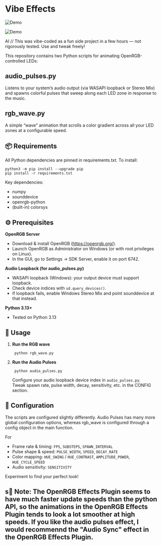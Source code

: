 # Vibe Effects
![Demo](Vibe_Effects_RGB_Wave.gif)

![Demo](Vibe_Effects_Audio_Pulse.gif)

AI // This was vibe-coded as a fun side project in a few hours — not rigorously tested. Use and tweak freely!

This repository contains two Python scripts for animating OpenRGB-controlled LEDs:

## audio_pulses.py  
Listens to your system’s audio output (via WASAPI loopback or Stereo Mix) and spawns colorful pulses that sweep along each LED zone in response to the music.

## rgb_wave.py  
A simple “wave” animation that scrolls a color gradient across all your LED zones at a configurable speed.

## 📦 Requirements

All Python dependencies are pinned in requirements.txt. To install:

    python3 -m pip install --upgrade pip  
    pip install -r requirements.txt

Key dependencies:

- numpy  
- sounddevice  
- openrgb-python  
- (built-in) colorsys

## ⚙️ Prerequisites

**OpenRGB Server**

- Download & install OpenRGB (https://openrgb.org/).  
- Launch OpenRGB as Administrator on Windows (or with root privileges on Linux).  
- In the GUI, go to Settings → SDK Server, enable it on port 6742.

**Audio Loopback (for audio_pulses.py)**

- WASAPI loopback (Windows): your output device must support loopback.  
- Check device indices with `sd.query_devices()`.  
- If loopback fails, enable Windows Stereo Mix and point sounddevice at that instead.

**Python 3.13+**

- Tested on Python 3.13

## 🚀 Usage

1. **Run the RGB wave**

        python rgb_wave.py

2. **Run the Audio Pulses**

        python audio_pulses.py

    Configure your audio loopback device index in `audio_pulses.py`.  
    Tweak spawn rate, pulse width, decay, sensitivity, etc. in the CONFIG section.

## 🔧 Configuration

The scripts are configured slightly differently. Audio Pulses has many more global configuration options, whereas rgb_wave is configured through a config object in the main function. 

For 
- Frame rate & timing: `FPS`, `SUBSTEPS`, `SPAWN_INTERVAL`  
- Pulse shape & speed: `PULSE_WIDTH`, `SPEED`, `DECAY_RATE`  
- Color mapping: `HUE_SWING` / `HUE_CONTRAST`, `AMPLITUDE_POWER`, `HUE_CYCLE_SPEED`  
- Audio sensitivity: `SENSITIVITY`

Experiment to find your perfect look!

## s📝 Note: The OpenRGB Effects Plugin seems to have much faster update speeds than the python API, so the animations in the OpenRGB Effects Plugin tends to look a lot smoother at high speeds. If you like the audio pulses effect, I would recommennd the "Audio Sync" effect in the OpenRGB Effects Plugin.

